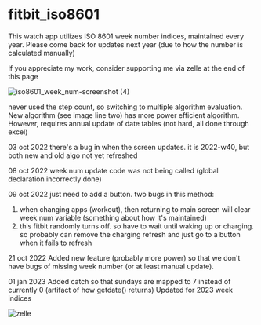 # fitbit_iso8601
This watch app utilizes ISO 8601 week number indices, maintained every year. Please come back for updates next year (due to how the number is calculated manually)

If you appreciate my work, consider supporting me via zelle at the end of this page

![iso8601_week_num-screenshot (4)](https://user-images.githubusercontent.com/82346707/197314971-6009910f-5e4e-4f87-94f0-f4dcdf1721c8.png)


never used the step count, so switching to multiple algorithm evaluation. New 
algorithm (see image line two) has more power efficient algorithm. However, 
requires annual update of date tables (not hard, all done through excel)

03 oct 2022 
there's a bug in when the screen updates. it is 2022-w40, but both 
new and old algo not yet refreshed

08 oct 2022 
week num update code was not being called (global declaration incorrectly done)

09 oct 2022
just need to add a button. two bugs in this method:
 1. when changing apps (workout), then returning to main screen will clear week 
    num variable (something about how it's maintained)
 2. this fitbit randomly turns off. so have to wait until waking up or charging. 
    so probably can remove the charging refresh and just go to a button when it 
    fails to refresh
    
21 oct 2022
Added new feature (probably more power) so that we don't have bugs of missing 
week number (or at least manual update).

01 jan 2023
Added catch so that sundays are mapped to 7 instead of currently 0 (artifact of
how getdate() returns)
Updated for 2023 week indices



![zelle](https://user-images.githubusercontent.com/82346707/217419858-6cc2dd7b-1190-4c4a-afeb-652e4625538c.jpg)

